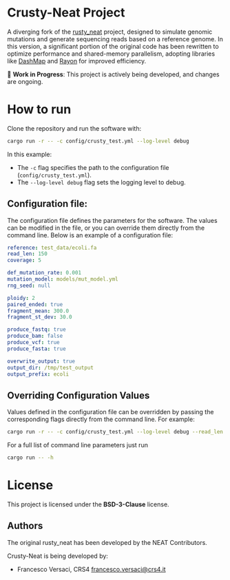 # Crusty-Neat Project

A diverging fork of the
[rusty_neat](https://github.com/ncsa/rusty-neat) project, designed to
simulate genomic mutations and generate sequencing reads based on a
reference genome. In this version, a significant portion of the
original code has been rewritten to optimize performance and
shared-memory parallelism, adopting libraries like
[DashMap](https://github.com/xacrimon/dashmap) and
[Rayon](https://github.com/rayon-rs/rayon) for improved efficiency.

🚧 **Work in Progress**: This project is actively being developed, and
changes are ongoing.

# How to run

Clone the repository and run the software with:

```bash
cargo run -r -- -c config/crusty_test.yml --log-level debug
```

In this example:
- The `-c` flag specifies the path to the configuration file
  (`config/crusty_test.yml`).
- The `--log-level debug` flag sets the logging level to debug.

## Configuration file:

The configuration file defines the parameters for the software. The
values can be modified in the file, or you can override them directly
from the command line. Below is an example of a configuration file:

```yaml
reference: test_data/ecoli.fa
read_len: 150
coverage: 5

def_mutation_rate: 0.001
mutation_model: models/mut_model.yml
rng_seed: null

ploidy: 2
paired_ended: true
fragment_mean: 300.0
fragment_st_dev: 30.0

produce_fastq: true
produce_bam: false
produce_vcf: true
produce_fasta: true

overwrite_output: true
output_dir: /tmp/test_output
output_prefix: ecoli
```

## Overriding Configuration Values

Values defined in the configuration file can be overridden by passing
the corresponding flags directly from the command line. For example:

```bash
cargo run -r -- -c config/crusty_test.yml --log-level debug --read_len 100 --coverage 10
```

For a full list of command line parameters just run
```bash
cargo run -- -h
```

# License

This project is licensed under the **BSD-3-Clause** license.

## Authors

The original rusty_neat has been developed by the NEAT Contributors.

Crusty-Neat is being developed by:
  * Francesco Versaci, CRS4 <francesco.versaci@crs4.it>
